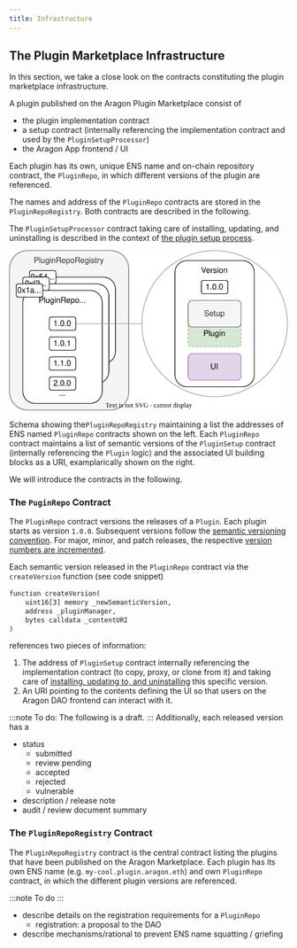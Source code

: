 ```yaml
---
title: Infrastructure
---
```


## The Plugin Marketplace Infrastructure

In this section, we take a close look on the contracts constituting the plugin marketplace infrastructure.

A plugin published on the Aragon Plugin Marketplace consist of

- the plugin implementation contract
- a setup contract (internally referencing the implementation contract and used by the `PluginSetupProcessor`)
- the Aragon App frontend / UI

Each plugin has its own, unique ENS name and on-chain repository contract, the `PluginRepo`, in which different versions of the plugin are referenced.

The names and address of the `PluginRepo` contracts are stored in the `PluginRepoRegistry`. Both contracts are described in the following.

The `PluginSetupProcessor` contract taking care of installing, updating, and uninstalling is described in the context of [the plugin setup process](04-plugin-setup.md).

![Schema showing the`PluginRepoRegistry` maintaining a list the addresses of ENS named `PluginRepo` contracts shown on the left. Each `PluginRepo` contract maintains a list of semantic versions of the `PluginSetup` contract (internally referencing the `Plugin` logic) and the associated UI building blocks as a URI, examplarically shown on the right.](plugin-repo-overview.drawio.svg)

Schema showing the`PluginRepoRegistry` maintaining a list the addresses of ENS named `PluginRepo` contracts shown on the left. Each `PluginRepo` contract maintains a list of semantic versions of the `PluginSetup` contract (internally referencing the `Plugin` logic) and the associated UI building blocks as a URI, examplarically shown on the right.

We will introduce the contracts in the following.

### The `PuginRepo` Contract

The `PluginRepo` contract versions the releases of a `Plugin`. Each plugin starts as version `1.0.0`. Subsequent versions follow the [semantic versioning convention](https://semver.org/). For major, minor, and patch releases, the respective [version numbers are incremented](docs/core/02-how-to-guides/01-plugin-development/03-versioning.md).

Each semantic version released in the `PluginRepo` contract via the `createVersion` function (see code snippet)

```solidity
function createVersion(
    uint16[3] memory _newSemanticVersion,
    address _pluginManager,
    bytes calldata _contentURI
)
```

references two pieces of information:

1. The address of `PluginSetup` contract internally referencing the implementation contract (to copy, proxy, or clone from it) and taking care of [installing, updating to, and uninstalling](04-plugin-setup.md) this specific version.
2. An URI pointing to the contents defining the UI so that users on the Aragon DAO frontend can interact with it.

:::note
To do: The following is a draft.
:::
Additionally, each released version has a

- status
  - submitted
  - review pending
  - accepted
  - rejected
  - vulnerable
- description / release note
- audit / review document summary

### The `PluginRepoRegistry` Contract

The `PluginRepoRegistry` contract is the central contract listing the plugins that have been published on the Aragon Marketplace. Each plugin has its own ENS name (e.g. `my-cool.plugin.aragon.eth`) and own `PluginRepo` contract, in which the different plugin versions are referenced.

:::note
To do
:::

- describe details on the registration requirements for a `PluginRepo`
  - registration: a proposal to the DAO
- describe mechanisms/rational to prevent ENS name squatting / griefing
